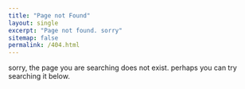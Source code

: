 ```yaml
---
title: "Page not Found"
layout: single
excerpt: "Page not found. sorry"
sitemap: false
permalink: /404.html
---
```

sorry, the page you are searching does not exist. perhaps you can try searching it below. 

<script type="text/javascript">
  var GOOG_FIXURL_LANG = 'en';
  var GOOG_FIXURL_SITE = '{{ site.url }}'
</script>
<script type="text/javascript"
  src="//linkhelp.clients.google.com/tbproxy/lh/wm/fixurl.js">
</script>